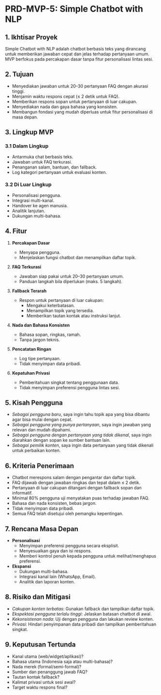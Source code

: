 # PRD-MVP-5: Simple Chatbot with NLP

## 1. Ikhtisar Proyek
Simple Chatbot with NLP adalah chatbot berbasis teks yang dirancang untuk memberikan jawaban cepat dan jelas terhadap pertanyaan umum. MVP berfokus pada percakapan dasar tanpa fitur personalisasi lintas sesi.

## 2. Tujuan
- Menyediakan jawaban untuk 20–30 pertanyaan FAQ dengan akurasi tinggi.
- Menjamin waktu respons cepat (≤ 2 detik untuk FAQ).
- Memberikan respons sopan untuk pertanyaan di luar cakupan.
- Menyediakan nada dan gaya bahasa yang konsisten.
- Membangun fondasi yang mudah diperluas untuk fitur personalisasi di masa depan.

## 3. Lingkup MVP
### 3.1 Dalam Lingkup
- Antarmuka chat berbasis teks.
- Jawaban untuk FAQ terkurasi.
- Penanganan salam, bantuan, dan fallback.
- Log kategori pertanyaan untuk evaluasi konten.

### 3.2 Di Luar Lingkup
- Personalisasi pengguna.
- Integrasi multi-kanal.
- Handover ke agen manusia.
- Analitik lanjutan.
- Dukungan multi-bahasa.

## 4. Fitur
1. **Percakapan Dasar**
   - Menyapa pengguna.
   - Menjelaskan fungsi chatbot dan menampilkan daftar topik.

2. **FAQ Terkurasi**
   - Jawaban siap pakai untuk 20–30 pertanyaan umum.
   - Panduan langkah bila diperlukan (maks. 5 langkah).

3. **Fallback Terarah**
   - Respon untuk pertanyaan di luar cakupan:
     - Mengakui keterbatasan.
     - Menampilkan topik yang tersedia.
     - Memberikan tautan kontak atau instruksi lanjut.

4. **Nada dan Bahasa Konsisten**
   - Bahasa sopan, ringkas, ramah.
   - Tanpa jargon teknis.

5. **Pencatatan Ringan**
   - Log tipe pertanyaan.
   - Tidak menyimpan data pribadi.

6. **Kepatuhan Privasi**
   - Pemberitahuan singkat tentang penggunaan data.
   - Tidak menyimpan preferensi pengguna lintas sesi.

## 5. Kisah Pengguna
- *Sebagai pengguna baru*, saya ingin tahu topik apa yang bisa dibantu agar bisa mulai dengan cepat.
- *Sebagai pengguna yang punya pertanyaan*, saya ingin jawaban yang relevan dan mudah dipahami.
- *Sebagai pengguna dengan pertanyaan yang tidak dikenal*, saya ingin diarahkan dengan sopan ke sumber bantuan lain.
- *Sebagai pemilik konten*, saya ingin data pertanyaan yang tidak dikenali untuk perbaikan konten.

## 6. Kriteria Penerimaan
- Chatbot merespons salam dengan pengantar dan daftar topik.
- FAQ dijawab dengan jawaban ringkas dan tepat dalam ≤ 2 detik.
- Pertanyaan di luar cakupan ditangani dengan fallback sopan dan informatif.
- Minimal 80% pengguna uji menyatakan puas terhadap jawaban FAQ.
- Bahasa dan nada konsisten, bebas jargon.
- Tidak menyimpan data pribadi.
- Semua FAQ telah disetujui oleh pemangku kepentingan.

## 7. Rencana Masa Depan
- **Personalisasi**
  - Menyimpan preferensi pengguna secara eksplisit.
  - Menyesuaikan gaya dan isi respons.
  - Memberi kontrol penuh kepada pengguna untuk melihat/menghapus preferensi.
- **Ekspansi**
  - Dukungan multi-bahasa.
  - Integrasi kanal lain (WhatsApp, Email).
  - Analitik dan laporan konten.

## 8. Risiko dan Mitigasi
- *Cakupan konten terbatas*: Gunakan fallback dan tampilkan daftar topik.
- *Ekspektasi pengguna terlalu tinggi*: Jelaskan batasan chatbot di awal.
- *Kekonsistenan nada*: Uji dengan pengguna dan lakukan review konten.
- *Privasi*: Hindari penyimpanan data pribadi dan tampilkan pemberitahuan singkat.

## 9. Keputusan Tertunda
- Kanal utama (web/widget/aplikasi)?
- Bahasa utama (Indonesia saja atau multi-bahasa)?
- Nada merek (formal/semi-formal)?
- Sumber dan penanggung jawab FAQ?
- Tautan kontak fallback?
- Kalimat privasi untuk sesi awal?
- Target waktu respons final?
